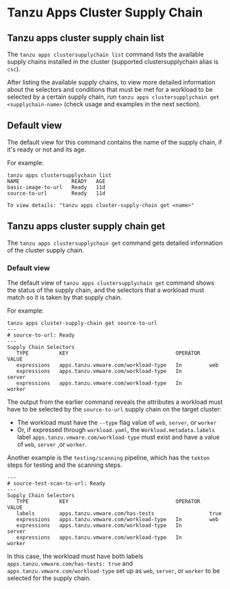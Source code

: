 # Tanzu Apps Cluster Supply Chain

## Tanzu apps cluster supply chain list

The `tanzu apps clustersupplychain list` command lists the available supply chains installed in the
cluster (supported clustersupplychain alias is `csc`).

After listing the available supply chains, to view more detailed information about the selectors and
conditions that must be met for a workload to be selected by a
certain supply chain, run `tanzu apps clustersupplychain get <supplychain-name>` (check usage and
examples in the next section).

## Default view

The default view for this command contains the name of the supply chain, if it's ready or not and
its age.

For example:

```console
tanzu apps clustersupplychain list
NAME                 READY   AGE
basic-image-to-url   Ready   11d
source-to-url        Ready   11d

To view details: "tanzu apps cluster-supply-chain get <name>"

```

## Tanzu apps cluster supply chain get

The `tanzu apps clustersupplychain get` command gets detailed information of the cluster supply chain.

### Default view

The default view of `tanzu apps clustersupplychain get` command shows the status of the supply
chain, and the selectors that a workload must match so it is taken by that supply chain.

For example:

```console
tanzu apps cluster-supply-chain get source-to-url
---
# source-to-url: Ready
---
Supply Chain Selectors
   TYPE          KEY                                   OPERATOR   VALUE
   expressions   apps.tanzu.vmware.com/workload-type   In         web
   expressions   apps.tanzu.vmware.com/workload-type   In         server
   expressions   apps.tanzu.vmware.com/workload-type   In         worker
```

The output from the earlier command reveals the attributes a workload must have to
be selected by the `source-to-url` supply chain on the target cluster:

- The workload must have the `--type` flag value of `web`, `server`, or `worker`
- Or, if expressed through `workload.yaml`, the `Workload.metadata.labels` label
  `apps.tanzu.vmware.com/workload-type` must exist and have a value of `web`, `server` ,or `worker`.

Another example is the `testing/scanning` pipeline, which has the `tekton` steps for testing and
the scanning steps.

```console
---
# source-test-scan-to-url: Ready
---
Supply Chain Selectors
   TYPE          KEY                                   OPERATOR   VALUE
   labels        apps.tanzu.vmware.com/has-tests                  true
   expressions   apps.tanzu.vmware.com/workload-type   In         web
   expressions   apps.tanzu.vmware.com/workload-type   In         server
   expressions   apps.tanzu.vmware.com/workload-type   In         worker
```

In this case, the workload must have both labels `apps.tanzu.vmware.com/has-tests: true` and
`apps.tanzu.vmware.com/workload-type` set up as `web`, `server`, or `worker` to be selected for
the supply chain.

